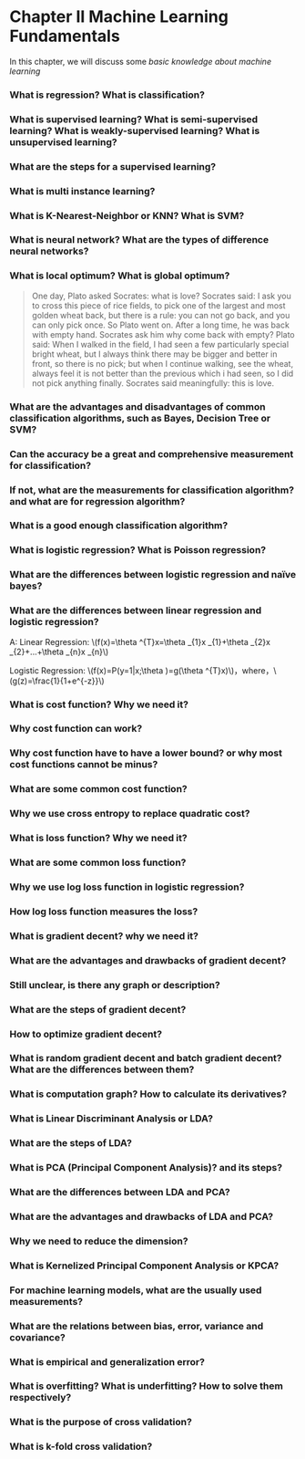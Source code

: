 # Chapter II Machine Learning Fundamentals

In this chapter, we will discuss some *basic knowledge about machine learning*

###  What is regression? What is classification?

###  What is supervised learning? What is semi-supervised learning? What is weakly-supervised learning? What is unsupervised learning?

###  What are the steps for a supervised learning?

###  What is multi instance learning?

###  What is K-Nearest-Neighbor or KNN? What is SVM?  

###  What is neural network? What are the types of difference neural networks?

###  What is local optimum? What is global optimum?

> One day, Plato asked Socrates: what is love? Socrates said: I ask you to cross this piece of rice fields, to pick one of the largest and most golden wheat back, but there is a rule: you can not go back, and you can only pick once. So Plato went on. After a long time, he was back with empty hand. Socrates ask him why come back with empty? Plato said: When I walked in the field, I had seen a few particularly special bright wheat, but I always think there may be bigger and better in front, so there is no pick; but when I continue walking, see the wheat, always feel it is not better than the previous which i had seen, so I did not pick anything finally. Socrates said meaningfully: this is love.

###  What are the advantages and disadvantages of common classification algorithms, such as Bayes, Decision Tree or SVM?

###  Can the accuracy be a great and comprehensive measurement for classification?

###  If not, what are the measurements for classification algorithm? and what are for regression algorithm?

###  What is a good enough classification algorithm?

###  What is logistic regression? What is Poisson regression?

###  What are the differences between logistic regression and naïve bayes?

###  What are the differences between linear regression and logistic regression?

A: Linear Regression: \\(f(x)=\theta ^{T}x=\theta _{1}x _{1}+\theta _{2}x _{2}+...+\theta _{n}x _{n}\\)

Logistic Regression: \\(f(x)=P(y=1|x;\theta )=g(\theta ^{T}x)\\)，where，\\(g(z)=\frac{1}{1+e^{-z}}\\)

###  What is cost function? Why we need it?

###  Why cost function can work?

###  Why cost function have to have a lower bound? or why most cost functions cannot be minus?

###  What are some common cost function?

###  Why we use cross entropy to replace quadratic cost?

###  What is loss function? Why we need it?

###  What are some common loss function?

###  Why we use log loss function in logistic regression?

###  How log loss function measures the loss?

###  What is gradient decent? why we need it?

###  What are the advantages and drawbacks of gradient decent?

###  Still unclear, is there any graph or description?

###  What are the steps of gradient decent?

###  How to optimize gradient decent?

###  What is random gradient decent and batch gradient decent? What are the differences between them?

###  What is computation graph? How to calculate its derivatives?

###  What is Linear Discriminant Analysis or LDA?

###  What are the steps of LDA?

###  What is PCA (Principal Component Analysis)? and its steps?

###  What are the differences between LDA and PCA?

###  What are the advantages and drawbacks of LDA and PCA?

###  Why we need to reduce the dimension?

###  What is Kernelized Principal Component Analysis or KPCA?

###  For machine learning models, what are the usually used measurements?

###  What are the relations between bias, error, variance and covariance?

###  What is empirical and generalization error?

###  What is overfitting? What is underfitting? How to solve them respectively?

###  What is the purpose of cross validation?

###  What is k-fold cross validation?

###  
